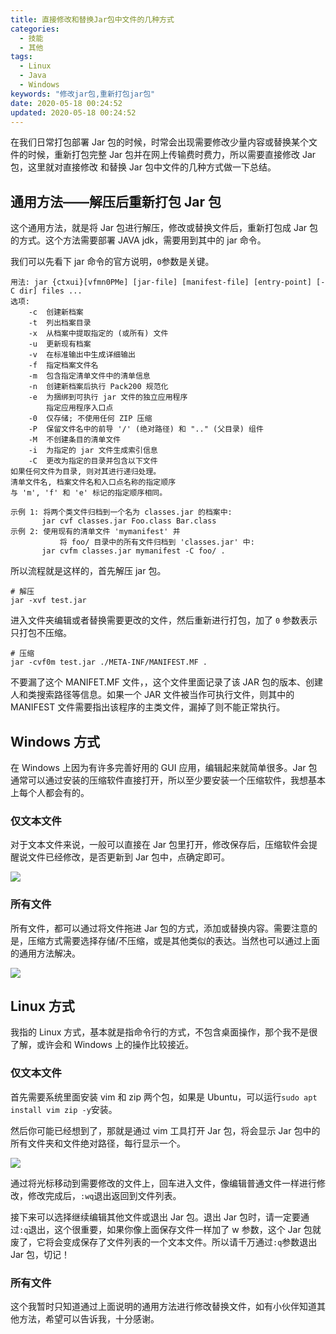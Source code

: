 ```yaml
---
title: 直接修改和替换Jar包中文件的几种方式
categories:
  - 技能
  - 其他
tags:
  - Linux
  - Java
  - Windows
keywords: "修改jar包,重新打包jar包"
date: 2020-05-18 00:24:52
updated: 2020-05-18 00:24:52
---
```


在我们日常打包部署 Jar 包的时候，时常会出现需要修改少量内容或替换某个文件的时候，重新打包完整 Jar 包并在网上传输费时费力，所以需要直接修改 Jar 包，这里就对直接修改 和替换 Jar 包中文件的几种方式做一下总结。

<!--more-->

## 通用方法——解压后重新打包 Jar 包

这个通用方法，就是将 Jar 包进行解压，修改或替换文件后，重新打包成 Jar 包的方式。这个方法需要部署 JAVA jdk，需要用到其中的 jar 命令。

我们可以先看下 jar 命令的官方说明，`0`参数是关键。

```
用法: jar {ctxui}[vfmn0PMe] [jar-file] [manifest-file] [entry-point] [-C dir] files ...
选项:
    -c  创建新档案
    -t  列出档案目录
    -x  从档案中提取指定的 (或所有) 文件
    -u  更新现有档案
    -v  在标准输出中生成详细输出
    -f  指定档案文件名
    -m  包含指定清单文件中的清单信息
    -n  创建新档案后执行 Pack200 规范化
    -e  为捆绑到可执行 jar 文件的独立应用程序
        指定应用程序入口点
    -0  仅存储; 不使用任何 ZIP 压缩
    -P  保留文件名中的前导 '/' (绝对路径) 和 ".." (父目录) 组件
    -M  不创建条目的清单文件
    -i  为指定的 jar 文件生成索引信息
    -C  更改为指定的目录并包含以下文件
如果任何文件为目录, 则对其进行递归处理。
清单文件名, 档案文件名和入口点名称的指定顺序
与 'm', 'f' 和 'e' 标记的指定顺序相同。

示例 1: 将两个类文件归档到一个名为 classes.jar 的档案中:
       jar cvf classes.jar Foo.class Bar.class
示例 2: 使用现有的清单文件 'mymanifest' 并
           将 foo/ 目录中的所有文件归档到 'classes.jar' 中:
       jar cvfm classes.jar mymanifest -C foo/ .
```

所以流程就是这样的，首先解压 jar 包。

```
# 解压
jar -xvf test.jar
```

进入文件夹编辑或者替换需要更改的文件，然后重新进行打包，加了 `0` 参数表示只打包不压缩。

```
# 压缩
jar -cvf0m test.jar ./META-INF/MANIFEST.MF .
```

不要漏了这个 MANIFET.MF 文件，，这个文件里面记录了该 JAR 包的版本、创建人和类搜索路径等信息。如果一个 JAR 文件被当作可执行文件，则其中的 MANIFEST 文件需要指出该程序的主类文件，漏掉了则不能正常执行。

## Windows 方式

在 Windows 上因为有许多完善好用的 GUI 应用，编辑起来就简单很多。Jar 包通常可以通过安装的压缩软件直接打开，所以至少要安装一个压缩软件，我想基本上每个人都会有的。

### 仅文本文件

对于文本文件来说，一般可以直接在 Jar 包里打开，修改保存后，压缩软件会提醒说文件已经修改，是否更新到 Jar 包中，点确定即可。

![](https://img.iszy.xyz/20200517234204.png)

### 所有文件

所有文件，都可以通过将文件拖进 Jar 包的方式，添加或替换内容。需要注意的是，压缩方式需要选择存储/不压缩，或是其他类似的表达。当然也可以通过上面的通用方法解决。

![](https://img.iszy.xyz/20200517234555.png)

## Linux 方式

我指的 Linux 方式，基本就是指命令行的方式，不包含桌面操作，那个我不是很了解，或许会和 Windows 上的操作比较接近。

### 仅文本文件

首先需要系统里面安装 vim 和 zip 两个包，如果是 Ubuntu，可以运行`sudo apt install vim zip -y`安装。

然后你可能已经想到了，那就是通过 vim 工具打开 Jar 包，将会显示 Jar 包中的所有文件夹和文件绝对路径，每行显示一个。

![](https://img.iszy.xyz/20200518084041.png)

通过将光标移动到需要修改的文件上，回车进入文件，像编辑普通文件一样进行修改，修改完成后，`:wq`退出返回到文件列表。

接下来可以选择继续编辑其他文件或退出 Jar 包。退出 Jar 包时，请一定要通过`:q`退出，这个很重要，如果你像上面保存文件一样加了 w 参数，这个 Jar 包就废了，它将会变成保存了文件列表的一个文本文件。所以请千万通过`:q`参数退出 Jar 包，切记！

### 所有文件

这个我暂时只知道通过上面说明的通用方法进行修改替换文件，如有小伙伴知道其他方法，希望可以告诉我，十分感谢。
